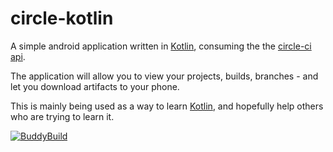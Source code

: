 # circle-kotlin

A simple android application written in [Kotlin](https://kotlinlang.org/), consuming the  the [circle-ci api](https://circleci.com/docs/api). 

The application will allow you to view your projects, builds, branches - and let you download artifacts to your phone.

This is mainly being used as a way to learn [Kotlin](https://kotlinlang.org/), and hopefully help others who are trying to learn it.  

[![BuddyBuild](https://dashboard.buddybuild.com/api/statusImage?appID=56b788274e6a9701004657f3&branch=master&build=latest)](https://dashboard.buddybuild.com/apps/56b788274e6a9701004657f3/build/latest)
